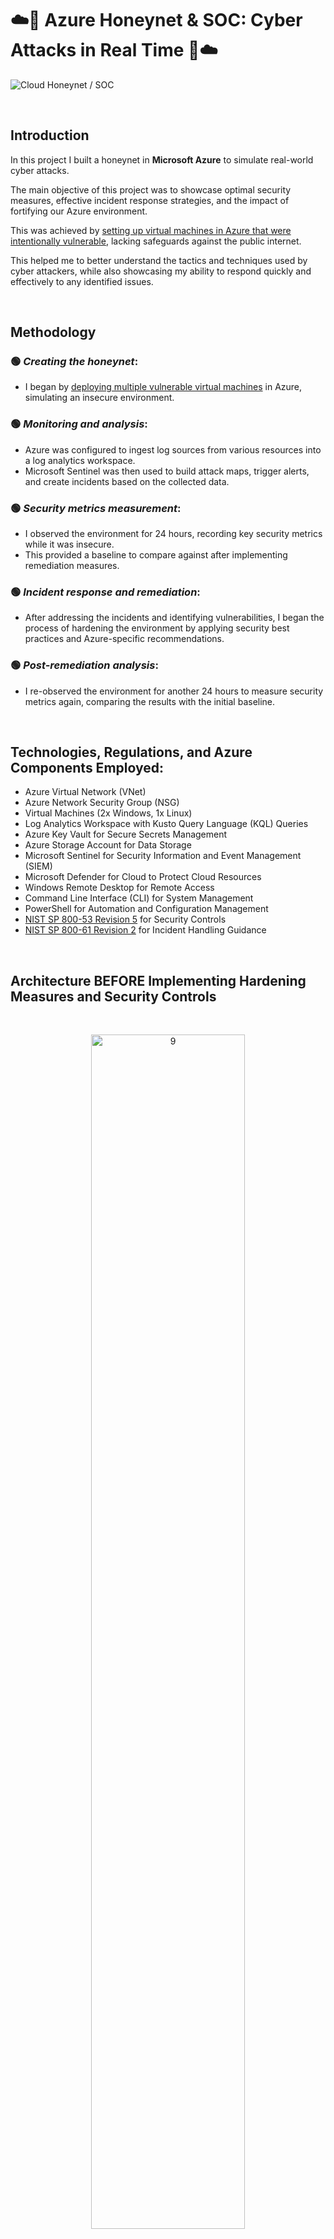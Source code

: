 # ☁️🔐 Azure Honeynet & SOC: Cyber Attacks in Real Time 🔐☁️
![Cloud Honeynet / SOC](https://github.com/franciscovfonseca/Azure-Honey-Net-SOC/assets/172988970/c9efb972-1bf8-4c33-a8d4-510a792a27b6)

 <br />
 
## Introduction

In this project I built a honeynet in **Microsoft Azure** to simulate real-world cyber attacks.

The main objective of this project was to showcase optimal security measures, effective incident response strategies, and the impact of fortifying our Azure environment. 

This was achieved by [setting up virtual machines in Azure that were intentionally vulnerable](https://github.com/franciscovfonseca/Setting-Up-Vulnerable-VMs-in-Azure/blob/main/README.md), lacking safeguards against the public internet.

This helped me to better understand the tactics and techniques used by cyber attackers, while also showcasing my ability to respond quickly and effectively to any identified issues.

 <br />


 
## Methodology

### 🟢 <b>*Creating the honeynet*</b>:

- I began by [deploying multiple vulnerable virtual machines](https://github.com/franciscovfonseca/Setting-Up-Vulnerable-VMs-in-Azure/blob/main/README.md) in Azure, simulating an insecure environment.

### 🟢 <b>*Monitoring and analysis*</b>:

- Azure was configured to ingest log sources from various resources into a log analytics workspace.
- Microsoft Sentinel was then used to build attack maps, trigger alerts, and create incidents based on the collected data.

### 🟢 <b>*Security metrics measurement*</b>:

- I observed the environment for 24 hours, recording key security metrics while it was insecure.
- This provided a baseline to compare against after implementing remediation measures.

### 🟢 <b>*Incident response and remediation*</b>:

- After addressing the incidents and identifying vulnerabilities, I began the process of hardening the environment by applying security best practices and Azure-specific recommendations.

### 🟢 <b>*Post-remediation analysis*</b>:

- I re-observed the environment for another 24 hours to measure security metrics again, comparing the results with the initial baseline.

 <br />

## Technologies, Regulations, and Azure Components Employed:

- Azure Virtual Network (VNet)
- Azure Network Security Group (NSG)
- Virtual Machines (2x Windows, 1x Linux)
- Log Analytics Workspace with Kusto Query Language (KQL) Queries
- Azure Key Vault for Secure Secrets Management
- Azure Storage Account for Data Storage
- Microsoft Sentinel for Security Information and Event Management (SIEM)
- Microsoft Defender for Cloud to Protect Cloud Resources
- Windows Remote Desktop for Remote Access
- Command Line Interface (CLI) for System Management
- PowerShell for Automation and Configuration Management
- [NIST SP 800-53 Revision 5](https://csrc.nist.gov/publications/detail/sp/800-53/rev-5/final) for Security Controls
- [NIST SP 800-61 Revision 2](https://www.nist.gov/privacy-framework/nist-sp-800-61) for Incident Handling Guidance

 <br />






## Architecture BEFORE Implementing Hardening Measures and Security Controls
 <br />
 
<p align="center">
<img src="https://github.com/franciscovfonseca/Azure-Honey-Net-SOC/assets/172988970/5cf1c278-756a-4bcb-a08f-271078a8bcba" height="70%" width="70%" alt="9"/><br />

 <br />

<b>Before Hardening Measures and Security Controls:</b>

- In the "BEFORE" stage of the project, all resources were initially deployed with public exposure to the internet.

- This setup was intentionally insecure to attract potential cyber attackers and observe their tactics.
 
- The Virtual Machines had both their **Network Security Groups (NSGs)** and built-in **Firewalls** wide open, allowing unrestricted access from any source.

- Additionally, all other resources, such as **Storage Accounts** and **Databases**, were deployed with public endpoints visible to the internet, without utilizing any **Private Endpoints** for added security.

 <br />
 <br>

 
 

## Architecture AFTER Implementing Hardening Measures and Security Controls
 <br />
 
<p align="center">
<img src="https://github.com/franciscovfonseca/Azure-Honey-Net-SOC/assets/172988970/5789d984-10bc-4ada-8dc7-763722ad9b67" height="70%" width="70%" alt="9"/><br />

 <br />

<b>For the "AFTER" stage, I implemented a series of hardening measures and security controls to improve the environment's overall security posture. These improvements included:</b>

<h4>1️⃣ Network Security Groups (NSGs)</h4>
 
 - I hardened the NSGs by blocking all inbound and outbound traffic, with the sole exception of my own public IP address.
 - This ensured that only authorized traffic from a trusted source was allowed to access the virtual machines.
 
<h4>2️⃣ Built-in Firewalls</h4>

- I configured the built-in firewalls on the virtual machines to restrict access and protect the resources from unauthorized connections.
- This step involved fine-tuning the firewall rules based on the specific requirements of each VM, thereby minimizing the potential attack surface.

<h4>3️⃣ Private Endpoints</h4>

- To enhance the security of other Azure resources, I replaced the public endpoints with Private Endpoints.
- This ensured that access to sensitive resources, such as storage accounts and databases, was limited to the virtual network and not exposed to the public internet.
- As a result, these resources were protected from unauthorized access and potential attacks.
<br />

<h3>✅ Result:</h3>
 
- By comparing the **Security Metrics** *Before* and *After* implementing these **Hardening Measures** and **Security Controls**, I was able to demonstrate the effectiveness of each step in improving the overall **Security Posture** of the **Azure Environment**.
<br />

<br />



## Attack Maps BEFORE Hardening Measures and Security Controls
<br />

This attack map demonstrates the consequences of leaving the **Network Security Group (NSG)** open, as it allowed for malicious traffic to flow unimpeded.

This visualization underscores the importance of implementing proper security measures, such as **Restricting NSG Rules**, to Prevent Unauthorized Access and Minimize Potential Threats.

<br>

![NSG Allowed Inbound Malicious Flows](https://i.imgur.com/JeElX9R.png)<br>

 <br />
 <h2></h2>
 <br />
 
This attack map highlights the numerous **Syslog Authentication Failures** experienced by the **Linux Server** I deployed, indicating that unauthorized access attempts were made from outisde.

This serves as a reminder of the importance of securing Linux servers with **Strong Authentication Mechanisms** and **Monitoring System Logs** for signs of intrusion attempts.

<br>

![Linux Syslog Auth Failures](https://i.imgur.com/QW8PF0o.png)<br>

 <br />
 <h2></h2>
 <br />
 
This attack map showcases numerous **RDP and SMB Failures**, illustrating the persistent attempts by potential attackers to exploit these protocols.

The visualization emphasizes the need for **Securing Remote Access** and **File Sharing Services** to protect against unauthorized access and potential cyber threats.</b>
 
<br>

![Windows RDP/SMB Auth Failures](https://i.imgur.com/SETmQBl.png)<br>
<br />

<br />


## Attack Maps AFTER Hardening Measures and Security Controls

 <br />

```All map queries actually returned no results due to no instances of malicious activity for the 24 hour period after hardening.```

<br />
<br />
<br />

 
## Metrics Before Hardening / Security Controls

The following table shows the metrics we measured in our insecure environment for 24 hours:
- Start Time: 2024-02-02 17:02:00 PM
- Stop Time: 2024-02-03 17:02:00 PM

| Metric                   | Count
| ------------------------ | -----
| SecurityEvent (Windows VM)            | 21182
| Syslog (Linux VM)                   | 4877
| SecurityAlert (Microsoft Defender for Cloud            | 0
| SecurityIncident (Sentinel Incidents)        | 343
| NSG Inbound Malicious Flows Allowed | 969

<br />
<br />


## Metrics After Hardening / Security Controls

The following table shows the metrics we measured in our environment for another 24 hours, but after we have applied security controls:
- Start Time: 2024-02-18 15:37
- Stop Time:	2024-02-19 15:37


| Metric                   | Count
| ------------------------ | -----
| SecurityEvent (Windows VM)            | 783
| Syslog (Linux VM)                   | 23
| SecurityAlert (Microsoft Defender for Cloud            | 0
| SecurityIncident (Sentinel Incidents)        | 0
| NSG Inbound Malicious Flows Allowed | 0

<br />
<br />
 
## Approach to Handling High-Priority Incidents with NIST Guidelines and Security Controls
For effective management of high-priority incidents, I adhered to NIST 800-61 (Revision 2) guidelines and implemented security controls specified in NIST SP 800-53 (Revision 5). The approach involved:

- Initiating preparations by establishing a log analytics workspace, configuring Azure Sentinel, and setting up alerts for incident detection. The implementation of NIST SP 800-53 security controls ensured a robust and secure environment.

- When incidents occurred, I categorized and assessed their severity, conducting thorough investigations into logs to distinguish false from true positives. The incident response procedures outlined in NIST 800-61 (Revision 2) guided this process, evaluating the scope of impact.
 
- To streamline incident response, I employed an incident response playbook aligned with NIST 800-61 (Revision 2), documenting incident details comprehensively. Relevant security controls from NIST SP 800-53 (Revision 5) guided the execution of incident response activities.
  
- Post-resolution, meticulous documentation of findings, steps taken, and analyses performed was undertaken for each incident. Closure involved indicating the resolution and any necessary follow-up actions while ensuring compliance with NIST SP 800-53 (Revision 5) security controls.

<br />
<br />
 
 
## Conclusion

🔹 In this project, a small-scale honeynet was set up in Microsoft Azure, and log sources were integrated into a Log Analytics workspace.
  
🔹 Microsoft Sentinel was utilized to generate alerts and incidents based on the processed logs.
  
🔹 Furthermore, metrics were assessed in the initially insecure environment, both before and after the implementation of security controls.
  
🔹 The substantial decrease in security events and incidents post the application of security measures underscores their efficacy in fortifying the environment.
<br />
<br />

It's important to note that if the network's resources were heavily utilized by regular users, there could have been a likelihood of generating more security events and alerts in the 24-hour period following the implementation of security controls.

<br />
<br />
<br />
<br />






